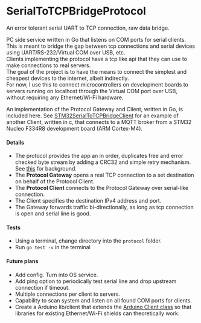 # SerialToTCPBridgeProtocol
 An error tolerant serial UART to TCP connection, raw data bridge.

PC side service written in Go that listens on COM ports for serial clients.  
This is meant to bridge the gap between tcp connections and serial devices using UART/RS-232/Virtual COM over USB, etc.  
Clients implementing the protocol have a tcp like api that they can use to make connections to real servers.  
The goal of the project is to have the means to connect the simplest and cheapest devices to the internet, albeit indirectly.  
For now, I use this to connect microcontrollers on development boards to servers running on localhost through the Virtual COM port over USB, without requiring any Ethernet/Wi-Fi hardware.

An implementation of the Protocol Gateway and Client, written in Go, is included here.
See [STM32SerialToTCPBridgeClient](https://github.com/RoanBrand/STM32SerialToTCPBridgeClient) for an example of another Client, written in c, that connects to a MQTT broker from a STM32 Nucleo F334R8 development board (ARM Cortex-M4).

#### Details
- The protocol provides the app an in order, duplicates free and error checked byte stream by adding a CRC32 and simple retry mechanism. See [this](https://en.wikibooks.org/wiki/Serial_Programming/Error_Correction_Methods) for background.
- The **Protocol Gateway** opens a real TCP connection to a set destination on behalf of the Protocol Client.
- The **Protocol Client** connects to the Protocol Gateway over serial-like connection.
- The Client specifies the destination IPv4 address and port.
- The Gateway forwards traffic bi-directionally, as long as tcp connection is open and serial line is good.


#### Tests
 - Using a terminal, change directory into the `protocol` folder.
 - Run `go test -v` in the terminal

#### Future plans
- Add config. Turn into OS service. 
- Add ping option to periodically test serial line and drop upstream connection if timeout.
- Multiple connections per client to servers.
- Capability to scan system and listen on all found COM ports for clients.
- Create a Arduino lib/client that extends the [Arduino Client class](https://www.arduino.cc/en/Reference/ClientConstructor) so that libraries for existing Ethernet/Wi-Fi shields can theoretically work.
